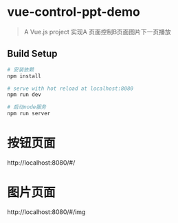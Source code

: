# vue-control-ppt-demo

> A Vue.js project
> 实现A 页面控制B页面图片下一页播放

## Build Setup

``` bash
# 安装依赖
npm install

# serve with hot reload at localhost:8080
npm run dev

# 启动node服务
npm run server

```

# 按钮页面
http://localhost:8080/#/
# 图片页面
http://localhost:8080/#/img